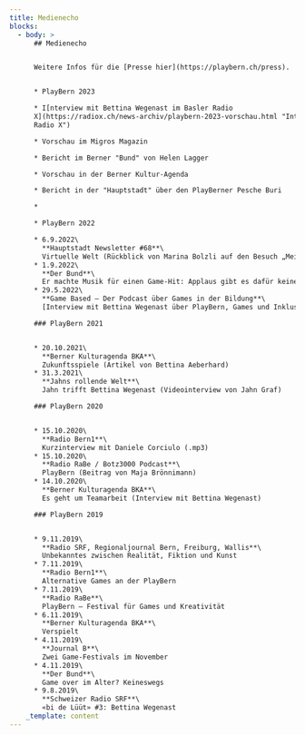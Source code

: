 ```yaml
---
title: Medienecho
blocks:
  - body: >
      ## Medienecho


      Weitere Infos für die [Presse hier](https://playbern.ch/press).


      * PlayBern 2023

      * I[nterview mit Bettina Wegenast im Basler Radio
      X](https://radiox.ch/news-archiv/playbern-2023-vorschau.html "Interview
      Radio X")

      * Vorschau im Migros Magazin

      * Bericht im Berner "Bund" von Helen Lagger

      * Vorschau in der Berner Kultur-Agenda

      * Bericht in der "Hauptstadt" über den PlayBerner Pesche Buri

      *

      * PlayBern 2022

      * 6.9.2022\
        **Hauptstadt Newsletter #68**\
        Virtuelle Welt (Rückblick von Marina Bolzli auf den Besuch „Meine Sprache und ich“ am PlayBern)
      * 1.9.2022\
        **Der Bund**\
        Er machte Musik für einen Game-Hit: Applaus gibt es dafür keinen (Interview von Ane Hebeisen mit Mario Batkovic im Zusammenhang mit PlayBern)
      * 29.5.2022\
        **Game Based – Der Podcast über Games in der Bildung**\
        [Interview mit Bettina Wegenast über PlayBern, Games und Inklusion](https://open.spotify.com/episode/3s77baVDBGkSgw9gKaGKoo?go=1\&sp_cid=8ef93c87aedc3aaf4db88700b534cbe4\&nd=1 "Game Based Podcast")

      ### PlayBern 2021


      * 20.10.2021\
        **Berner Kulturagenda BKA**\
        Zukunftsspiele (Artikel von Bettina Aeberhard)
      * 31.3.2021\
        **Jahns rollende Welt**\
        Jahn trifft Bettina Wegenast (Videointerview von Jahn Graf)

      ### PlayBern 2020


      * 15.10.2020\
        **Radio Bern1**\
        Kurzinterview mit Daniele Corciulo (.mp3)
      * 15.10.2020\
        **Radio RaBe / Botz3000 Podcast**\
        PlayBern (Beitrag von Maja Brönnimann)
      * 14.10.2020\
        **Berner Kulturagenda BKA**\
        Es geht um Teamarbeit (Interview mit Bettina Wegenast)

      ### PlayBern 2019


      * 9.11.2019\
        **Radio SRF, Regionaljournal Bern, Freiburg, Wallis**\
        Unbekanntes zwischen Realität, Fiktion und Kunst
      * 7.11.2019\
        **Radio Bern1**\
        Alternative Games an der PlayBern
      * 7.11.2019\
        **Radio RaBe**\
        PlayBern – Festival für Games und Kreativität
      * 6.11.2019\
        **Berner Kulturagenda BKA**\
        Verspielt
      * 4.11.2019\
        **Journal B**\
        Zwei Game-Festivals im November
      * 4.11.2019\
        **Der Bund**\
        Game over im Alter? Keineswegs
      * 9.8.2019\
        **Schweizer Radio SRF**\
        «bi de Lüüt» #3: Bettina Wegenast
    _template: content
---
```


